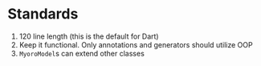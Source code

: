# Standards

1. 120 line length (this is the default for Dart)
2. Keep it functional. Only annotations and generators should utilize OOP
3. `MyoroModel`s can extend other classes
